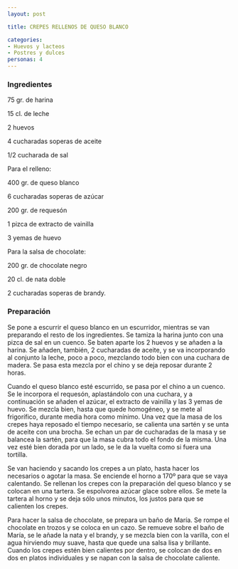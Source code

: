 ```yaml
---
layout: post

title: CREPES RELLENOS DE QUESO BLANCO

categories:
- Huevos y lacteos
- Postres y dulces
personas: 4 
---
```

<h3>Ingredientes</h3>
75 gr. de harina

15 cl. de leche

2 huevos

4 cucharadas soperas de aceite

1/2 cucharada de sal

Para el relleno:

400 gr. de queso blanco

6 cucharadas soperas de azúcar

200 gr. de requesón

1 pizca de extracto de vainilla

3 yemas de huevo

Para la salsa de chocolate:

200 gr. de chocolate negro

20 cl. de nata doble

2 cucharadas soperas de brandy.

<h3>Preparación</h3>
Se pone a escurrir el queso blanco en un escurridor, mientras se van preparando el resto de los ingredientes. Se tamiza la harina junto con una pizca de sal en un cuenco. Se baten aparte los 2 huevos y se añaden a la harina. Se añaden, también, 2 cucharadas de aceite, y se va incorporando al conjunto la leche, poco a poco, mezclando todo bien con una cuchara de madera. Se pasa esta mezcla por el chino y se deja reposar durante 2 horas.

Cuando el queso blanco esté escurrido, se pasa por el chino a un cuenco. Se le incorpora el requesón, aplastándolo con una cuchara, y a continuación se añaden el azúcar, el extracto de vainilla y las 3 yemas de huevo. Se mezcla bien, hasta que quede homogéneo, y se mete al frigorífico, durante media hora como mínimo. Una vez que la masa de los crepes haya reposado el tiempo necesario, se calienta una sartén y se unta de aceite con una brocha. Se echan un par de cucharadas de la masa y se balancea la sartén, para que la masa cubra todo el fondo de la misma. Una vez esté bien dorada por un lado, se le da la vuelta como si fuera una tortilla.

Se van haciendo y sacando los crepes a un plato, hasta hacer los necesarios o agotar la masa. Se enciende el horno a 170º para que se vaya calentando. Se rellenan los crepes con la preparación del queso blanco y se colocan en una tartera. Se espolvorea azúcar glace sobre ellos. Se mete la tartera al horno y se deja sólo unos minutos, los justos para que se calienten los crepes.

Para hacer la salsa de chocolate, se prepara un baño de María. Se rompe el chocolate en trozos y se coloca en un cazo. Se remueve sobre el baño de María, se le añade la nata y el brandy, y se mezcla bien con la varilla, con el agua hirviendo muy suave, hasta que quede una salsa lisa y brillante. Cuando los crepes estén bien calientes por dentro, se colocan de dos en dos en platos individuales y se napan con la salsa de chocolate caliente.